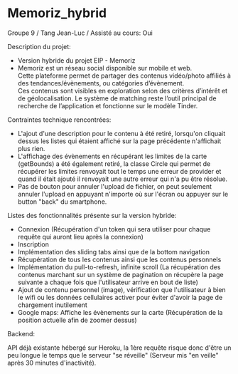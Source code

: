 # Memoriz_hybrid
Groupe 9 / Tang Jean-Luc / Assisté au cours: Oui

Description du projet: 

- Version hybride du projet EIP - Memoriz
- Memoriz est un réseau social disponible sur mobile et web.  
Cette plateforme permet de partager des contenus vidéo/photo affiliés à des tendances/évènements, ou catégories d’évènement.  
Ces contenus sont visibles en exploration selon des critères d’intérêt et de géolocalisation. 
Le système de matching reste l’outil principal de recherche de l’application et fonctionne sur le modèle Tinder.

Contraintes technique rencontrées:
- L'ajout d'une description pour le contenu à été retiré, lorsqu'on cliquait dessus les listes qui étaient affiché sur la page précédente n'affichait plus rien.
- L'affichage des évènements en récupérant les limites de la carte (getBounds) a été également retiré, la classe Circle qui permet de récupérer les limites renvoyait tout le temps une erreur de provider et quand il était ajouté il renvoyait une autre erreur qui n'a pu être résolue.
- Pas de bouton pour annuler l'upload de fichier, on peut seulement annuler l'upload en appuyant n'importe où sur l'écran ou appuyer sur le button "back" du smartphone.


Listes des fonctionnalités présente sur la version hybride:
- Connexion (Récupération d'un token qui sera utiliser pour chaque requête qui auront lieu après la connexion)
- Inscription
- Implémentation des sliding tabs ainsi que de la bottom navigation
- Récupération de tous les contenus ainsi que les contenus personnels
- Implémentation du pull-to-refresh, infinite scroll (La récupération des contenus marchant sur un système de pagination on récupère la page suivante a chaque fois que l'utilisateur arrive en bout de liste)
- Ajout de contenu personnel (image), vérification que l'utilisateur à bien le wifi ou les données cellulaires activer pour éviter d'avoir la page de chargement inutilement
- Google maps: Affiche les évènements sur la carte (Récupération de la position actuelle afin de zoomer dessus)

Backend:

API déjà existante hébergé sur Heroku, la 1ère requête risque donc d'être un peu longue le temps que le serveur "se réveille" (Serveur mis "en veille" après 30 minutes d'inactivité).
